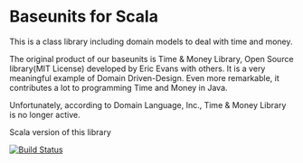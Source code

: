 # Baseunits for Scala

This is a class library including domain models to deal with time and money.

The original product of our baseunits is Time & Money Library, Open
Source library(MIT License) developed by Eric Evans with others.
It is a very meaningful example of Domain Driven-Design.
Even more remarkable, it contributes a lot to programming Time and
Money in Java.

Unfortunately, according to Domain Language, Inc., Time & Money
Library is no longer active.

Scala version of this library

[![Build Status](https://travis-ci.org/sisioh/baseunits-scala.png?branch=develop)](https://travis-ci.org/sisioh/baseunits-scala)
